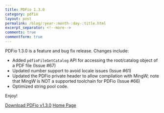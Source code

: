 ```yaml
---
title: PDFio 1.3.0
category: pdfio
layout: post
permalink: /blog/:year-:month-:day-:title.html
excerpt_separator: <!--more-->
comments: true
commentform: true
---
```


PDFio 1.3.0 is a feature and bug fix release. Changes include:

- Added `pdfioFileGetCatalog` API for accessing the root/catalog object of a
  PDF file (Issue #67)
- Updated number support to avoid locale issues (Issue #61)
- Updated the PDFio private header to allow compilation with MingW; note that
  MingW is NOT a supported toolchain for PDFio (Issue #66)
- Optimized string pool code.

Enjoy!

<a class="btn btn-primary" href="https://github.com/michaelrsweet/pdfio/releases/tag/v1.3.0">Download PDFio v1.3.0</a>
<a class="btn btn-primary" href="/pdfio/index.html">Home Page</a>
